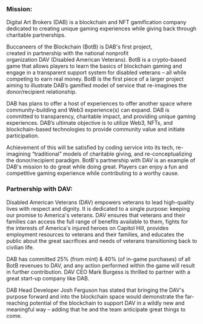 ### Mission:                                                              
                                                                         
Digital Art Brokers (DAB) is a blockchain and NFT 
gamification company dedicated to creating unique 
gaming experiences while giving back through 
charitable partnerships.                                                 
                                                                         
Buccaneers of the Blockchain (BotB) is DAB's first project,              
created in partnership with the national nonprofit                       
organization DAV (Disabled American Veterans). 
BotB is a crypto-based game that allows players to learn 
the basics of blockchain gaming and engage in a transparent 
support system for disabled veterans – all while competing 
to earn real money. BotB is the first piece of a larger project 
aiming to illustrate DAB’s gamified model of service that re-imagines 
the donor/recipient relationship.                                        
                                                                         
DAB has plans to offer a host of experiences to offer 
another space where community-building and Web3 experience(s) 
can expand. DAB is committed to transparency, charitable impact, 
and providing unique gaming experiences. DAB’s ultimate objective 
is to utilize Web3, NFTs, and blockchain-based technologies 
to provide community value and initiate participation.                   
                                                                         
Achievement of this will be satisfied by coding service into its tech, 
re-imagining “traditional” models of charitable giving, and 
re-conceptualizing the donor/recipient paradigm. BotB's partnership 
with DAV is an example of DAB's mission to do great while doing great. 
Players can enjoy a fun and competitive gaming experience while 
contributing to a worthy cause.                                          

### Partnership with DAV:

Disabled American Veterans (DAV) empowers veterans to lead high-quality 
lives with respect and dignity. It is dedicated to a single purpose: 
keeping our promise to America's veterans. DAV ensures that veterans 
and their families can access the full range of benefits available to them, 
fights for the interests of America's injured heroes on Capitol Hill, 
provides employment resources to veterans and their families, and educates
the public about the great sacrifices and needs of veterans transitioning 
back to civilian life.

DAB has committed 25% (from mint) & 40% (of in-game purchases) of all BotB 
revenues to DAV, and any action performed within the game will result in 
further contribution. DAV CEO Mark Burgess is thrilled to partner with a 
great start-up company like DAB.

DAB Head Developer Josh Ferguson has stated that bringing the DAV's purpose 
forward and into the blockchain space would demonstrate the far-reaching 
potential of the blockchain to support DAV in a wildly new and meaningful 
way – adding that he and the team anticipate great things to come.
